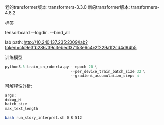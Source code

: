 老的transformer版本: transformers-3.3.0
新的transformer版本: transformers-4.8.2

标签

tensorboard --logdir . --bind_all

lab path: http://10.240.137.235:2009/lab?token=cfc9e3fb286739c3ebedf37153e6c4e2f229a1f2dd4d94b5

训练模型:
```python
python3.6 train_cn_roberta.py --epoch 20 \
                              --per_device_train_batch_size 32 \
                              --gradient_accumulation_steps 4
```

可解释性分析:
```bash
args:
debug_N
batch_size
max_text_length

bash run_story_interpret.sh 0 8 512
```